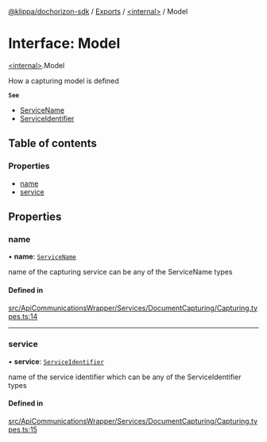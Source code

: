 [@klippa/dochorizon-sdk](../README.md) / [Exports](../modules.md) / [\<internal\>](../modules/internal_.md) / Model

# Interface: Model

[\<internal\>](../modules/internal_.md).Model

How a capturing model is defined

**`See`**

 - [ServiceName](../modules/internal_.md#servicename)
 - [ServiceIdentifier](../modules/internal_.md#serviceidentifier)

## Table of contents

### Properties

- [name](internal_.Model.md#name)
- [service](internal_.Model.md#service)

## Properties

### name

• **name**: [`ServiceName`](../modules/internal_.md#servicename)

name of the capturing service can be any of the ServiceName types

#### Defined in

[src/ApiCommunicationsWrapper/Services/DocumentCapturing/Capturing.types.ts:14](https://github.com/klippa-app/js-dochorizon-sdk/blob/205a2fd/src/ApiCommunicationsWrapper/Services/DocumentCapturing/Capturing.types.ts#L14)

___

### service

• **service**: [`ServiceIdentifier`](../modules/internal_.md#serviceidentifier)

name of the service identifier which can be any of the ServiceIdentifier
types

#### Defined in

[src/ApiCommunicationsWrapper/Services/DocumentCapturing/Capturing.types.ts:15](https://github.com/klippa-app/js-dochorizon-sdk/blob/205a2fd/src/ApiCommunicationsWrapper/Services/DocumentCapturing/Capturing.types.ts#L15)
